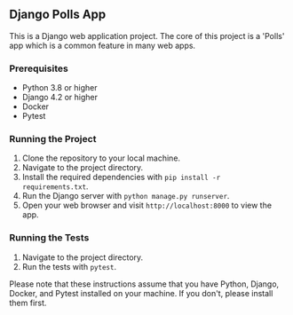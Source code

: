 ## Django Polls App

This is a Django web application project. The core of this project is a 'Polls' app which is a common feature in many web apps.

### Prerequisites

- Python 3.8 or higher
- Django 4.2 or higher
- Docker
- Pytest

### Running the Project

1. Clone the repository to your local machine.
2. Navigate to the project directory.
3. Install the required dependencies with `pip install -r requirements.txt`.
4. Run the Django server with `python manage.py runserver`.
5. Open your web browser and visit `http://localhost:8000` to view the app.

### Running the Tests

1. Navigate to the project directory.
2. Run the tests with `pytest`.

Please note that these instructions assume that you have Python, Django, Docker, and Pytest installed on your machine. If you don't, please install them first.

